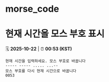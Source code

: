 # morse_code
# 현재 시간을 모스 부호 표시
<!-- MORSE_TIME_START -->
🗓️ **2025-10-22** | ⏰ **00:53 (KST)**

```
현재 시간을 입력하세요. 모스 부호로 바꿉니다
----- ----- ..... ...--
모스 부호를 다시 현재 시간으로 바꿉니다
0053
```
<!-- MORSE_TIME_END -->
